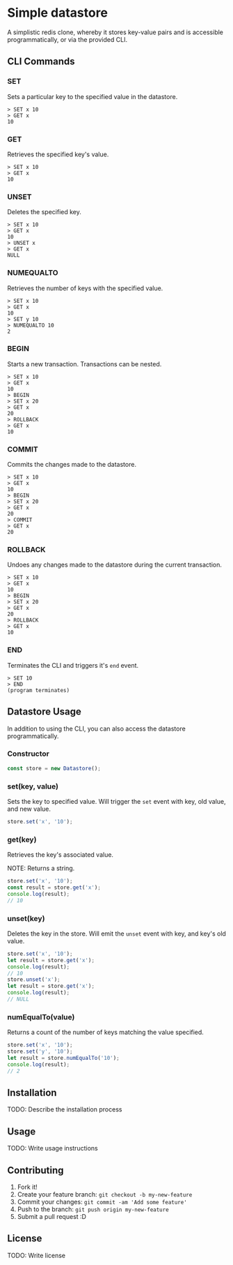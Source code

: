 # Simple datastore

A simplistic redis clone, whereby it stores key-value pairs and is accessible
programmatically, or via the provided CLI.

## CLI Commands

### SET <key> <value>

Sets a particular key to the specified value in the datastore.

```
> SET x 10
> GET x
10
```

### GET <key>

Retrieves the specified key's value.

```
> SET x 10
> GET x
10
```

### UNSET <key>

Deletes the specified key.

```
> SET x 10
> GET x
10
> UNSET x
> GET x
NULL
```

### NUMEQUALTO <value>

Retrieves the number of keys with the specified value.

```
> SET x 10
> GET x
10
> SET y 10
> NUMEQUALTO 10
2
```

### BEGIN

Starts a new transaction. Transactions can be nested.

```
> SET x 10
> GET x
10
> BEGIN
> SET x 20
> GET x
20
> ROLLBACK
> GET x
10
```

### COMMIT

Commits the changes made to the datastore.

```
> SET x 10
> GET x
10
> BEGIN
> SET x 20
> GET x
20
> COMMIT
> GET x
20
```

### ROLLBACK

Undoes any changes made to the datastore during the current transaction.

```
> SET x 10
> GET x
10
> BEGIN
> SET x 20
> GET x
20
> ROLLBACK
> GET x
10
```

### END

Terminates the CLI and triggers it's `end` event.

```
> SET 10
> END
(program terminates)
```

## Datastore Usage

In addition to using the CLI, you can also access the datastore programmatically.

### Constructor

```javascript
const store = new Datastore();
```

### set(key, value)

Sets the key to specified value. Will trigger the `set` event with key, old value, and new value.

```javascript
store.set('x', '10');
```

### get(key)

Retrieves the key's associated value.

NOTE: Returns a string.

```javascript
store.set('x', '10');
const result = store.get('x');
console.log(result);
// 10
```

### unset(key)

Deletes the key in the store. Will emit the `unset` event with key, and key's old value.

```javascript
store.set('x', '10');
let result = store.get('x');
console.log(result);
// 10
store.unset('x');
let result = store.get('x');
console.log(result);
// NULL
```

### numEqualTo(value)

Returns a count of the number of keys matching the value specified.

```javascript
store.set('x', '10');
store.set('y', '10');
let result = store.numEqualTo('10');
console.log(result);
// 2
```

## Installation

TODO: Describe the installation process

## Usage

TODO: Write usage instructions

## Contributing

1. Fork it!
2. Create your feature branch: `git checkout -b my-new-feature`
3. Commit your changes: `git commit -am 'Add some feature'`
4. Push to the branch: `git push origin my-new-feature`
5. Submit a pull request :D

## License

TODO: Write license
